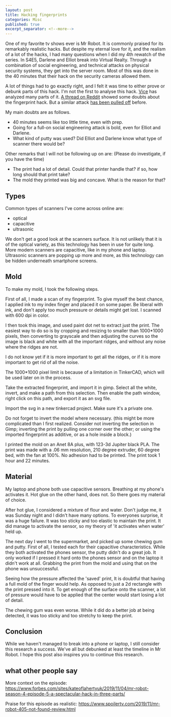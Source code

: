 ```yaml
---
layout: post
title: Hacking fingerprints
categories: Misc
published: true
excerpt_separator: <!--more-->
---
```


One of my favorite tv shows ever is Mr Robot. It is commonly praised for its remarkably realistic hacks. But despite my eternal love for it, and the realism of a lot of the hacks, I had many questions when I did my 4th rewatch of the series. In S4E5, Darlene and Elliot break into Virtual Realty. Through a combination of social engineering, and technical attacks on physical security systems, they get into the server room. Most of this was done in the 40 minutes that their hack on the security cameras allowed them.

A lot of things had to go exactly right, and I felt it was time to either prove or debunk parts of this hack. I'm not the first to analyse this hack. [Vice](https://www.vice.com/en/article/vb58mx/a-roundtable-of-hackers-dissects-mr-robot-season-4-episode-5-method-not-allowed) has analyzed many parts of it. [A thread on Reddit](https://www.reddit.com/r/MrRobot/comments/dy8br6/plausibility_of_the_fingerprint_hack_in_4x05/) showed some doubts about the fingerprint hack. But a similar attack [has been pulled off](https://www.theverge.com/2019/4/7/18299366/samsung-galaxy-s10-fingerprint-sensor-fooled-3d-printed-fingerprint) before.

<!--more-->

My main doubts are as follows.

- 40 minutes seems like too little time, even with prep.
- Going for a full-on social engineering attack is bold, even for Elliot and Darlene.
- What kind of putty was used? Did Elliot and Darlene know what type of scanner there would be?

Other remarks that I will not be following up on are: (Please do investigate, if you have the time)

- The print had a lot of detail. Could that printer handle that? if so, how long should that print take?
- The mold they printed was big and concave. What is the reason for that?

## Types

Common types of scanners I've come across online are:

- optical
- capacitive
- ultrasonic

We don't get a good look at the scanners surface. It is not unlikely that it is of the optical variety, as this technology has been in use for quite long. More modern scanners are capacitive, like in my phone and laptop. Ultrasonic scanners are popping up more and more, as this technology can be hidden underneath smartphone screens.

## Mold

To make my mold, I took the following steps.

First of all, I made a scan of my fingerprint. To give myself the best chance, I applied ink to my index finger and placed it on some paper. Be liberal with ink, and don't apply too much pressure or details might get lost. I scanned with 600 dpi in color.

I then took this image, and used paint dot net to extract just the print. The easiest way to do so is by cropping and resizing to smaller than 1000*1000 pixels, then converting to grayscale and then adjusting the curves so the image is black and white with all the important ridges, and without any noise where the ridges are not.

I do not know yet if it is more important to get all the ridges, or if it is more important to get rid of all the noise.

The 1000*1000 pixel limit is because of a limitation in TinkerCAD, which will be used later on in the process.

Take the extracted fingerprint, and import it in gimp. Select all the white, invert, and make a path from this selection. Then enable the path window, right click on this path, and export it as an svg file.

Import the svg in a new tinkercad project. Make sure it's a private one.

Do not forget to invert the model where necessary. (this might be more complicated than I first realized. Consider not inverting the selection in Gimp; inverting the print by pulling one corner over the other; or using the imported fingerprint as additive, or as a hole inside a block.)

I printed the mold on an Anet 8A plus, with 123-3d Jupiter black PLA. The print was made with a .06 mm resolution, 210 degree extruder, 60 degree bed, with the fan at 100%. No adhesion had to be printed. The print took 1 hour and 22 minutes.

## Material

My laptop and phone both use capacitive sensors. Breathing at my phone's activates it. Hot glue on the other hand, does not. So there goes my material of choice.

After hot glue, I considered a mixture of flour and water. Don't judge me, it was Sunday night and I didn't have many options. To everyones surprise, it was a huge failure. It was too sticky and too elastic to maintain the print. It did manage to activate the sensor, so my theory of 'it activates when water' held up.

The next day I went to the supermarket, and picked up some chewing gum and putty. First of all, I tested each for their capacitive characteristics. While they both activated the phones sensor, the putty didn't do a great job. It only worked if I pressed it hard onto the phones sensor and on the laptop it didn't work at all. Grabbing the print from the mold and using that on the phone was unsuccessful.

Seeing how the pressure affected the 'saved' print, It is doubtful that having a full mold of the finger would help. As opposed to just a 2d rectangle with the print pressed into it. To get enough of the surface onto the scanner, a lot of pressure would have to be applied that the center would start losing a lot of detail.

The chewing gum was even worse. While it did do a better job at being detected, it was too sticky and too stretchy to keep the print.

## Conclusion

While we haven't managed to break into a phone or laptop, I still consider this research a success. We've all but debunked at least the timeline in Mr Robot. I hope this post also inspires you to continue this research.

## what other people say

More context on the episode: <https://www.forbes.com/sites/kateoflahertyuk/2019/11/04/mr-robot-season-4-episode-5-a-spectacular-hack-in-three-parts/>

Praise for this episode as realistic: <https://www.spoilertv.com/2019/11/mr-robot-405-not-found-review.html>
